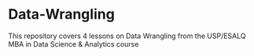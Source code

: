 # Data-Wrangling

This repository covers 4 lessons on Data Wrangling from the USP/ESALQ MBA in Data Science & Analytics course 
